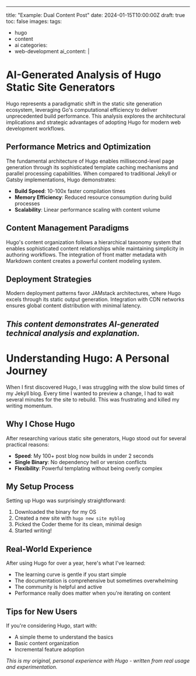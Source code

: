 
---
title: "Example: Dual Content Post"
date: 2024-01-15T10:00:00Z
draft: true
toc: false
images:
tags:
  - hugo
  - content
  - ai
categories:
  - web-development
ai_content: |
  # AI-Generated Analysis of Hugo Static Site Generators

  Hugo represents a paradigmatic shift in the static site generation ecosystem, leveraging Go's computational efficiency to deliver unprecedented build performance. This analysis explores the architectural implications and strategic advantages of adopting Hugo for modern web development workflows.

  ## Performance Metrics and Optimization

  The fundamental architecture of Hugo enables millisecond-level page generation through its sophisticated template caching mechanisms and parallel processing capabilities. When compared to traditional Jekyll or Gatsby implementations, Hugo demonstrates:

  - **Build Speed**: 10-100x faster compilation times
  - **Memory Efficiency**: Reduced resource consumption during build processes
  - **Scalability**: Linear performance scaling with content volume

  ## Content Management Paradigms

  Hugo's content organization follows a hierarchical taxonomy system that enables sophisticated content relationships while maintaining simplicity in authoring workflows. The integration of front matter metadata with Markdown content creates a powerful content modeling system.

  ## Deployment Strategies

  Modern deployment patterns favor JAMstack architectures, where Hugo excels through its static output generation. Integration with CDN networks ensures global content distribution with minimal latency.

  *This content demonstrates AI-generated technical analysis and explanation.*
---

# Understanding Hugo: A Personal Journey

When I first discovered Hugo, I was struggling with the slow build times of my Jekyll blog. Every time I wanted to preview a change, I had to wait several minutes for the site to rebuild. This was frustrating and killed my writing momentum.

## Why I Chose Hugo

After researching various static site generators, Hugo stood out for several practical reasons:

- **Speed**: My 100+ post blog now builds in under 2 seconds
- **Single Binary**: No dependency hell or version conflicts
- **Flexibility**: Powerful templating without being overly complex

## My Setup Process

Setting up Hugo was surprisingly straightforward:

1. Downloaded the binary for my OS
2. Created a new site with `hugo new site myblog`
3. Picked the Coder theme for its clean, minimal design
4. Started writing!

## Real-World Experience

After using Hugo for over a year, here's what I've learned:

- The learning curve is gentle if you start simple
- The documentation is comprehensive but sometimes overwhelming
- The community is helpful and active
- Performance really does matter when you're iterating on content

## Tips for New Users

If you're considering Hugo, start with:
- A simple theme to understand the basics
- Basic content organization
- Incremental feature adoption

*This is my original, personal experience with Hugo - written from real usage and experimentation.*
